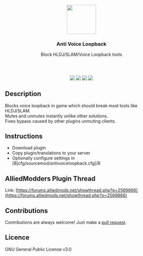 <p align="center">
<img src="https://i.imgur.com/oA5O3gz.png" height="96px" width="96px"/>
<br/>
<h3 align="center">Anti Voice Loopback</h3>
<p align="center">Block HLDJ/SLAM/Voice Loopback tools</p>
<h2></h2>
</p>
<br />

<p align="center">
<a href="../../releases"><img src="https://img.shields.io/github/release/InvexByte/AntiVoiceLoopback.svg?style=flat-square" /></a>
<a href="../../issues"><img src="https://img.shields.io/github/issues/InvexByte/AntiVoiceLoopback.svg?style=flat-square" /></a>
<a href="../../pulls"><img src="https://img.shields.io/github/issues-pr/InvexByte/AntiVoiceLoopback.svg?style=flat-square" /></a> 
<a href="LICENSE.md"><img src="https://img.shields.io/github/license/InvexByte/AntiVoiceLoopback.svg?style=flat-square" /></a>
</p>

## Description
Blocks voice loopback in game which should break most tools like HLDJ/SLAM.  
Mutes and unmutes instantly unlike other solutions.  
Fixes bypass caused by other plugins unmuting clients.  

## Instructions
* Download plugin
* Copy plugin/translations to your server
* Optionally configure settings in [B]cfg/sourcemod/antivoiceloopback.cfg[/B

## AlliedModders Plugin Thread
Link: [https://forums.alliedmods.net/showthread.php?p=2569866](https://forums.alliedmods.net/showthread.php?p=2569866)

## Contributions
Contributions are always welcome!
Just make a [pull request](../../pulls).

## Licence
GNU General Public License v3.0
